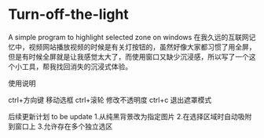 # Turn-off-the-light
A simple program to highlight selected zone on windows
在我久远的互联网记忆中，视频网站播放视频的时候是有关灯按钮的，虽然好像大家都习惯了用全屏，但是有时候全屏就是让我感觉太大了，而使用窗口又缺少沉浸感，所以写了一个这个小工具，帮我找回消失的沉浸式体验。

使用说明

ctrl+方向键 移动选框
ctrl+滚轮 修改不透明度
ctrl+c 退出遮罩模式

后续更新计划
to be update
1.从纯黑背景改为指定图片
2.在选择区域时自动吸附到窗口上
3.允许存在多个独立选区
